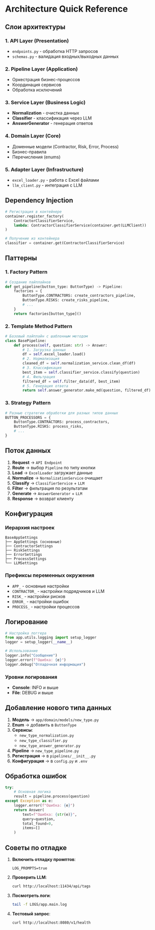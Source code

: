 # Architecture Quick Reference

## Слои архитектуры

### 1. API Layer (Presentation)
- `endpoints.py` - обработка HTTP запросов
- `schemas.py` - валидация входных/выходных данных

### 2. Pipeline Layer (Application)
- Оркестрация бизнес-процессов
- Координация сервисов
- Обработка исключений

### 3. Service Layer (Business Logic)
- **Normalization** - очистка данных
- **Classifier** - классификация через LLM
- **AnswerGenerator** - генерация ответов

### 4. Domain Layer (Core)
- Доменные модели (Contractor, Risk, Error, Process)
- Бизнес-правила
- Перечисления (enums)

### 5. Adapter Layer (Infrastructure)
- `excel_loader.py` - работа с Excel файлами
- `llm_client.py` - интеграция с LLM

## Dependency Injection

```python
# Регистрация в контейнере
container.register_factory(
    ContractorClassifierService,
    lambda: ContractorClassifierService(container.get(LLMClient))
)

# Получение из контейнера
classifier = container.get(ContractorClassifierService)
```

## Паттерны

### 1. Factory Pattern
```python
# Создание пайплайнов
def get_pipeline(button_type: ButtonType) -> Pipeline:
    factories = {
        ButtonType.CONTRACTORS: create_contractors_pipeline,
        ButtonType.RISKS: create_risks_pipeline,
        # ...
    }
    return factories[button_type]()
```

### 2. Template Method Pattern
```python
# Базовый пайплайн с шаблонным методом
class BasePipeline:
    def process(self, question: str) -> Answer:
        # 1. Загрузка данных
        df = self.excel_loader.load()
        # 2. Нормализация
        cleaned_df = self.normalization_service.clean_df(df)
        # 3. Классификация
        best_item = self.classifier_service.classify(question)
        # 4. Фильтрация
        filtered_df = self.filter_data(df, best_item)
        # 5. Генерация ответа
        return self.answer_generator.make_md(question, filtered_df)
```

### 3. Strategy Pattern
```python
# Разные стратегии обработки для разных типов данных
BUTTON_PROCESSORS = {
    ButtonType.CONTRACTORS: process_contractors,
    ButtonType.RISKS: process_risks,
    # ...
}
```

## Поток данных

1. **Request** → `API Endpoint`
2. **Route** → выбор `Pipeline` по типу кнопки
3. **Load** → `ExcelLoader` загружает данные
4. **Normalize** → `NormalizationService` очищает
5. **Classify** → `ClassifierService` + `LLM`
6. **Filter** → фильтрация по результатам
7. **Generate** → `AnswerGenerator` + `LLM`
8. **Response** → возврат клиенту

## Конфигурация

### Иерархия настроек
```
BaseAppSettings
├── AppSettings (основные)
├── ContractorSettings
├── RiskSettings  
├── ErrorSettings
├── ProcessSettings
└── LLMSettings
```

### Префиксы переменных окружения
- `APP_` - основные настройки
- `CONTRACTOR_` - настройки подрядчиков и LLM
- `RISK_` - настройки рисков
- `ERROR_` - настройки ошибок
- `PROCESS_` - настройки процессов

## Логирование

```python
# Настройка логгера
from app.utils.logging import setup_logger
logger = setup_logger(__name__)

# Использование
logger.info("Сообщение")
logger.error(f"Ошибка: {e}")
logger.debug("Отладочная информация")
```

### Уровни логирования
- **Console**: INFO и выше
- **File**: DEBUG и выше

## Добавление нового типа данных

1. **Модель** → `app/domain/models/new_type.py`
2. **Enum** → добавить в `ButtonType`
3. **Сервисы**:
   - `new_type_normalization.py`
   - `new_type_classifier.py`
   - `new_type_answer_generator.py`
4. **Pipeline** → `new_type_pipeline.py`
5. **Регистрация** → в `pipelines/__init__.py`
6. **Конфигурация** → в `config.py` и `.env`

## Обработка ошибок

```python
try:
    # Основная логика
    result = pipeline.process(question)
except Exception as e:
    logger.error(f"Ошибка: {e}")
    return Answer(
        text=f"Ошибка: {str(e)}",
        query=question,
        total_found=0,
        items=[]
    )
```

## Советы по отладке

1. **Включить отладку промптов**:
   ```env
   LOG_PROMPTS=true
   ```

2. **Проверить LLM**:
   ```bash
   curl http://localhost:11434/api/tags
   ```

3. **Посмотреть логи**:
   ```bash
   tail -f LOGS/app.main.log
   ```

4. **Тестовый запрос**:
   ```bash
   curl http://localhost:8080/v1/health
   ```
